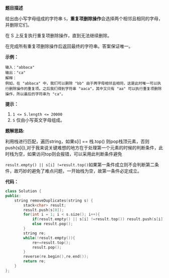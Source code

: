 **题目描述**

给出由小写字母组成的字符串 `S`，**重复项删除操作**会选择两个相邻且相同的字母，并删除它们。

在 S 上反复执行重复项删除操作，直到无法继续删除。

在完成所有重复项删除操作后返回最终的字符串。答案保证唯一。

 

**示例：**

```
输入："abbaca"
输出："ca"
解释：
例如，在 "abbaca" 中，我们可以删除 "bb" 由于两字母相邻且相同，这是此时唯一可以执行删除操作的重复项。之后我们得到字符串 "aaca"，其中又只有 "aa" 可以执行重复项删除操作，所以最后的字符串为 "ca"。
```

 

**提示：**

1. `1 <= S.length <= 20000`
2. `S` 仅由小写英文字母组成。

**题解思路:**

利用栈进行匹配，遍历string，如果s[i] == 栈.top() 则pop栈顶元素，否则push(s[i]),对于我来说关键难想的地方在于处理第一个元素的时候的判断条件，此时栈为空，如果访问top则会报错，可以采用此判断条件避免

`result.empty() || s[i] !=result.top()`如果第一条件成立则不会判断第二条件，故巧妙的避免了难点问题，一开始栈为空，故第一条件必定成立。

**代码：**

```c++
class Solution {
public:
    string removeDuplicates(string s) {
        stack<char> result;  
        result.push(s[0]);
        for(int i = 1; i < s.size(); i++){
            if(result.empty() || s[i] !=result.top()) result.push(s[i]);
            else result.pop();
        }
        string re;
        while(!result.empty()){
            re+=result.top();
            result.pop();
        }
        reverse(re.begin(),re.end());
        return re;
    }
};
```

